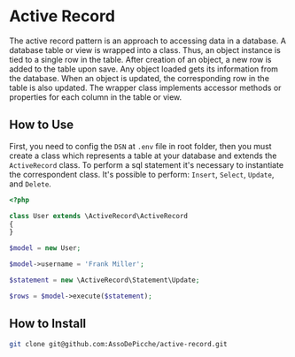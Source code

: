 # Active Record

The active record pattern is an approach to accessing data in a database. A database table or view is wrapped into a class. Thus, an object instance is tied to a single row in the table. After creation of an object, a new row is added to the table upon save. Any object loaded gets its information from the database. When an object is updated, the corresponding row in the table is also updated. The wrapper class implements accessor methods or properties for each column in the table or view.

## How to Use

First, you need to config the `DSN` at `.env` file in root folder, then you must create a class which represents a table at your database and extends the `ActiveRecord` class. To perform a sql statement it's necessary to instantiate the correspondent class. It's possible to perform: `Insert`, `Select`, `Update`, and `Delete`.

```php
<?php

class User extends \ActiveRecord\ActiveRecord
{
}

$model = new User;

$model->username = 'Frank Miller';

$statement = new \ActiveRecord\Statement\Update;

$rows = $model->execute($statement);

```

## How to Install

```bash
git clone git@github.com:AssoDePicche/active-record.git
```
